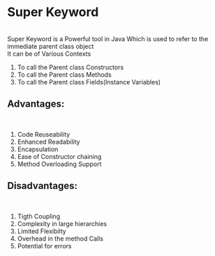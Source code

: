 <h1>Super Keyword</h1><br>
Super Keyword is a Powerful tool in Java Which is used to refer to the immediate parent class object<br>
It can be of Various Contexts<br>
<ol><li>To call the Parent class Constructors</li>
<li>To call the Parent class Methods</li>
<li>To call the Parent class Fields(Instance Variables)</li>
</ol>

<h2>Advantages:</h2><br>
<ol><li>Code Reuseability</li>
<li>Enhanced Readability</li>
<li>Encapsulation</li>
<li>Ease of Constructor chaining</li>
<li>Method Overloading Support</li></ol>

<h2>Disadvantages:</h2><br>
<ol><li>Tigth Coupling</li>
<li>Complexity in large hierarchies</li>
<li>Limited Flexibilty</li>
<li>Overhead in the method Calls</li>
<li>Potential for errors</li></ol>
